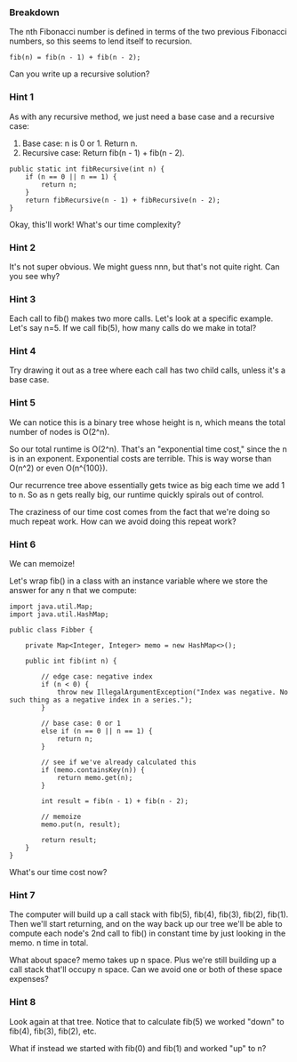 ### Breakdown

The nth Fibonacci number is defined in terms of the two previous Fibonacci numbers, so this seems to lend itself to 
recursion.

```
fib(n) = fib(n - 1) + fib(n - 2);
```

Can you write up a recursive solution?

### Hint 1

As with any recursive method, we just need a base case and a recursive case:
1. Base case: n is 0 or 1. Return n.
2. Recursive case: Return fib(n - 1) + fib(n - 2).

```
public static int fibRecursive(int n) {
    if (n == 0 || n == 1) {
        return n;
    }
    return fibRecursive(n - 1) + fibRecursive(n - 2);
}
```

Okay, this'll work! What's our time complexity?

### Hint 2

It's not super obvious. We might guess nnn, but that's not quite right. Can you see why?

### Hint 3

Each call to fib() makes two more calls. Let's look at a specific example. Let's say n=5. If we call fib(5), how many 
calls do we make in total?

### Hint 4

Try drawing it out as a tree where each call has two child calls, unless it's a base case.

### Hint 5

We can notice this is a binary tree whose height is n, which means the total number of nodes is O(2^n).

So our total runtime is O(2^n). That's an "exponential time cost," since the n is in an exponent. Exponential costs 
are terrible. This is way worse than O(n^2) or even O(n^{100}).

Our recurrence tree above essentially gets twice as big each time we add 1 to n. So as n gets really big, our runtime 
quickly spirals out of control.

The craziness of our time cost comes from the fact that we're doing so much repeat work. How can we avoid doing this 
repeat work? 

### Hint 6

We can memoize!
 
Let's wrap fib() in a class with an instance variable where we store the answer for any n that we compute:

```
import java.util.Map;
import java.util.HashMap;

public class Fibber {

    private Map<Integer, Integer> memo = new HashMap<>();

    public int fib(int n) {

        // edge case: negative index
        if (n < 0) {
            throw new IllegalArgumentException("Index was negative. No such thing as a negative index in a series.");
        }

        // base case: 0 or 1
        else if (n == 0 || n == 1) {
            return n;
        }

        // see if we've already calculated this
        if (memo.containsKey(n)) {
            return memo.get(n);
        }

        int result = fib(n - 1) + fib(n - 2);

        // memoize
        memo.put(n, result);

        return result;
    }
}
```

What's our time cost now?

### Hint 7

The computer will build up a call stack with fib(5), fib(4), fib(3), fib(2), fib(1). Then we'll start returning, and on 
the way back up our tree we'll be able to compute each node's 2nd call to fib() in constant time by just looking in the 
memo. n time in total.

What about space? memo takes up n space. Plus we're still building up a call stack that'll occupy n space. Can we avoid 
one or both of these space expenses?

### Hint 8

Look again at that tree. Notice that to calculate fib(5) we worked "down" to fib(4), fib(3), fib(2), etc.

What if instead we started with fib(0) and fib(1) and worked "up" to n?

